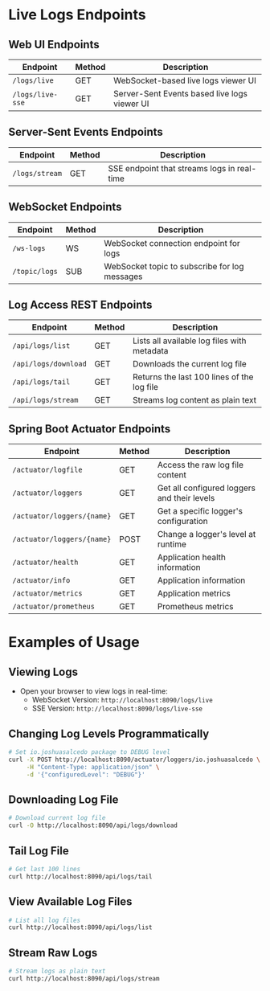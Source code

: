 # Live Logs Endpoints

## Web UI Endpoints
| Endpoint                   | Method | Description                                        |
|----------------------------|--------|----------------------------------------------------|
| `/logs/live`               | GET    | WebSocket-based live logs viewer UI                |
| `/logs/live-sse`           | GET    | Server-Sent Events based live logs viewer UI       |

## Server-Sent Events Endpoints
| Endpoint                   | Method | Description                                        |
|----------------------------|--------|----------------------------------------------------|
| `/logs/stream`             | GET    | SSE endpoint that streams logs in real-time        |

## WebSocket Endpoints
| Endpoint                   | Method | Description                                        |
|----------------------------|--------|----------------------------------------------------|
| `/ws-logs`                 | WS     | WebSocket connection endpoint for logs             |
| `/topic/logs`              | SUB    | WebSocket topic to subscribe for log messages      |

## Log Access REST Endpoints
| Endpoint                   | Method | Description                                        |
|----------------------------|--------|----------------------------------------------------|
| `/api/logs/list`           | GET    | Lists all available log files with metadata        |
| `/api/logs/download`       | GET    | Downloads the current log file                     |
| `/api/logs/tail`           | GET    | Returns the last 100 lines of the log file         |
| `/api/logs/stream`         | GET    | Streams log content as plain text                  |

## Spring Boot Actuator Endpoints
| Endpoint                   | Method | Description                                        |
|----------------------------|--------|----------------------------------------------------|
| `/actuator/logfile`        | GET    | Access the raw log file content                    |
| `/actuator/loggers`        | GET    | Get all configured loggers and their levels        |
| `/actuator/loggers/{name}` | GET    | Get a specific logger's configuration              |
| `/actuator/loggers/{name}` | POST   | Change a logger's level at runtime                 |
| `/actuator/health`         | GET    | Application health information                     |
| `/actuator/info`           | GET    | Application information                            |
| `/actuator/metrics`        | GET    | Application metrics                                |
| `/actuator/prometheus`     | GET    | Prometheus metrics                                 |

# Examples of Usage

## Viewing Logs
- Open your browser to view logs in real-time:
    - WebSocket Version: `http://localhost:8090/logs/live`
    - SSE Version: `http://localhost:8090/logs/live-sse`

## Changing Log Levels Programmatically
```bash
# Set io.joshuasalcedo package to DEBUG level
curl -X POST http://localhost:8090/actuator/loggers/io.joshuasalcedo \
     -H "Content-Type: application/json" \
     -d '{"configuredLevel": "DEBUG"}'
```

## Downloading Log File
```bash
# Download current log file
curl -O http://localhost:8090/api/logs/download
```

## Tail Log File
```bash
# Get last 100 lines
curl http://localhost:8090/api/logs/tail
```

## View Available Log Files
```bash
# List all log files
curl http://localhost:8090/api/logs/list
```

## Stream Raw Logs
```bash
# Stream logs as plain text
curl http://localhost:8090/api/logs/stream
```